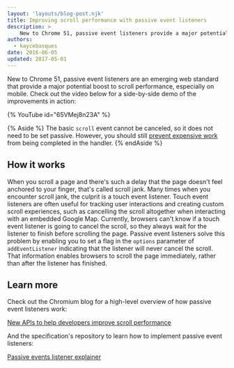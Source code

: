 ```yaml
---
layout: 'layouts/blog-post.njk'
title: Improving scroll performance with passive event listeners
description: >
    New to Chrome 51, passive event listeners provide a major potential boost to scroll performance.
authors:
  - kaycebasques
date: 2016-06-05
updated: 2017-05-01
---
```


New to Chrome 51, passive event listeners are an emerging web standard that provide
a major potential boost to scroll performance, especially on mobile. Check out the
video below for a side-by-side demo of the improvements in action:

{% YouTube id="65VMej8n23A" %}

{% Aside %}
The basic `scroll` event cannot be canceled, so it does not need to be set
passive. However, you should still [prevent expensive work][mdn-scroll] from being
completed in the handler.
{% endAside %}


[mdn-scroll]: https://developer.mozilla.org/docs/Web/Events/scroll#Example

## How it works

When you scroll a page and there's such a delay that the page doesn't feel anchored
to your finger, that's called scroll jank. Many times when you encounter scroll
jank, the culprit is a touch event listener. Touch event listeners are often useful
for tracking user interactions and creating custom scroll experiences, such as 
cancelling the scroll altogether when interacting with an embedded Google Map. 
Currently, browsers can't know if a touch event listener is going to cancel the 
scroll, so they always wait for the listener to finish before scrolling the page. 
Passive event listeners solve this problem by enabling you to set a flag in the
`options` parameter of `addEventListener`  indicating that the listener will never 
cancel the scroll. That information enables browsers to scroll the page immediately,
rather than after the listener has finished.

## Learn more 

Check out the Chromium blog for a high-level overview of how passive event listeners work:

[New APIs to help developers improve scroll performance](https://blog.chromium.org/2016/05/new-apis-to-help-developers-improve.html)

And the specification's repository to learn how to implement passive event listeners:

[Passive events listener explainer](https://github.com/WICG/EventListenerOptions/blob/gh-pages/explainer.md)



